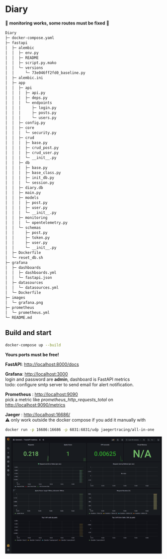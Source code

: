 # Diary

🚧 **monitoring works, some routes must be fixed** 🚧



```
Diary
├─ docker-compose.yaml
├─ fastapi
│  ├─ alembic
│  │  ├─ env.py
│  │  ├─ README
│  │  ├─ script.py.mako
│  │  └─ versions
│  │     └─ 73e046ff2fd0_baseline.py
│  ├─ alembic.ini
│  ├─ app
│  │  ├─ api
│  │  │  ├─ api.py
│  │  │  ├─ deps.py
│  │  │  └─ endpoints
│  │  │     ├─ login.py
│  │  │     ├─ posts.py
│  │  │     └─ users.py
│  │  ├─ config.py
│  │  ├─ core
│  │  │  └─ security.py
│  │  ├─ crud
│  │  │  ├─ base.py
│  │  │  ├─ crud_post.py
│  │  │  ├─ crud_user.py
│  │  │  └─ __init__.py
│  │  ├─ db
│  │  │  ├─ base.py
│  │  │  ├─ base_class.py
│  │  │  ├─ init_db.py
│  │  │  └─ session.py
│  │  ├─ diary.db
│  │  ├─ main.py
│  │  ├─ models
│  │  │  ├─ post.py
│  │  │  ├─ user.py
│  │  │  └─ __init__.py
│  │  ├─ monitoring
│  │  │  └─ opentelemetry.py
│  │  └─ schemas
│  │     ├─ post.py
│  │     ├─ token.py
│  │     ├─ user.py
│  │     └─ __init__.py
│  ├─ Dockerfile
│  └─ reset_db.sh
├─ grafana
│  ├─ dashboards
│  │  ├─ dashboards.yml
│  │  └─ fastapi.json
│  ├─ datasources
│  │  └─ datasources.yml
│  └─ Dockerfile
├─ images
│  └─ grafana.png
├─ prometheus
│  └─ prometheus.yml
└─ README.md

```

## Build and start

```bash
docker-compose up --build
```

**Yours ports must be free!**

**FastAPI**:  [http://localhost:8000/docs](http://localhost:8000/docs)

**Grafana**:  [http://localhost:3000](http://localhost:3000)\
login and password are **admin**, dashboard is FastAPI metrics\
todo: configure smtp server to send email for alert notification. 

**Prometheus** : [http://localhost:9090](http://localhost:9090)\
pick a metric like *prometheus_http_requests_total* on [http://localhost:9090/metrics](http://localhost:9090/metrics)

**Jaeger** : [http://localhost:16686/](http://localhost:16686/)\
⚠️ only work outside the docker compose if you add it manually with 
```bash
docker run -p 16686:16686 -p 6831:6831/udp jaegertracing/all-in-one
```


![Grafana](images/grafana.png "Grafana")